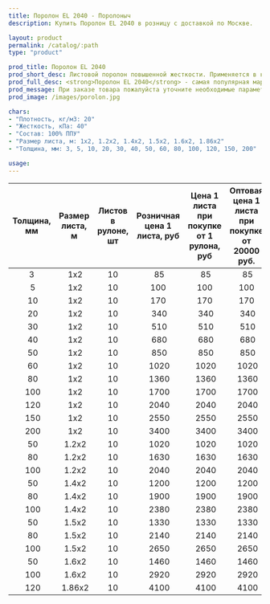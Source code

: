 ```yaml
---
title: Поролон EL 2040 - Поролоныч
description: Купить Поролон EL 2040 в розницу с доставкой по Москве.

layout: product
permalink: /catalog/:path
type: "product"

prod_title: Поролон EL 2040
prod_short_desc: Листовой поролон повышенной жесткости. Применяется в качестве наполнителя для мягкой мебели.
prod_full_desc: <strong>Поролон EL 2040</strong> - самая популярная марка листового поролона повышенной жесткости. Благодаря оптимальному сочетанию практичности, удобства использования и стоимости, широко применяется в самых различных отраслях.
prod_message: При заказе товара пожалуйста уточните необходимые параметры (толщина, размер листа и количество листов).
prod_image: /images/porolon.jpg

chars:
- "Плотность, кг/м3: 20"
- "Жесткость, кПа: 40"
- "Состав: 100% ППУ"
- "Размер листа, м: 1х2, 1.2х2, 1.4х2, 1.5х2, 1.6х2, 1.86х2"
- "Толщина, мм: 3, 5, 10, 20, 30, 40, 50, 60, 80, 100, 120, 150, 200"

usage:
---
```


| Толщина, мм | Размер листа, м | Листов в рулоне, шт | Розничная цена 1 листа, руб | Цена 1 листа при покупке от 1 рулона, руб | Оптовая цена 1 листа при покупке от 20000 руб. |
|:-----------:|:---------------:|:-------------------:|:---------------------------:|:-----------------------------------------:|:----------------------------------------------:|
3| 1x2|10| 85| 85| 85
 5| 1x2|10|100|100|100
 10| 1x2|10|170|170|170
 20| 1x2|10| 340| 340| 340
 30| 1x2|10| 510| 510| 510
 40| 1x2|10| 680| 680| 680
 50| 1x2|10| 850| 850| 850
 60| 1x2|10| 1020| 1020| 1020
 80| 1x2|10| 1360| 1360| 1360
 100| 1x2|10| 1700| 1700| 1700
 120| 1x2|10| 2040| 2040| 2040
 150| 1x2|10| 2550| 2550| 2550
 200| 1x2|10| 3400| 3400| 3400
 50| 1.2х2|10| 1020| 1020| 1020
 80| 1.2х2|10| 1630| 1630| 1630
 100| 1.2х2|10| 2040| 2040| 2040
 50| 1.4х2|10| 1200| 1200| 1200
 80| 1.4х2|10| 1900| 1900| 1900
 100| 1.4х2|10| 2380| 2380| 2380
 50| 1.5х2|10| 1330| 1330| 1330
 80| 1.5х2|10| 2140| 2140| 2140
 100| 1.5х2|10| 2650| 2650| 2650
 50| 1.6х2|10| 1460| 1460| 1460
 100| 1.6х2|10| 2920| 2920| 2920
 120| 1.86х2|10| 4100| 4100| 4100
